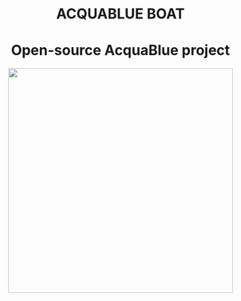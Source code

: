 
<div style="text-align:center">
  <h1>ACQUABLUE BOAT</h1>
  <h1>Open-source AcquaBlue project</h1>
</div>
<div style="text-align:center">
  <img src="https://user-images.githubusercontent.com/61555769/117688987-b3358180-b18f-11eb-8fa8-e2c135b74ae5.png" width="450">
</div>


 

